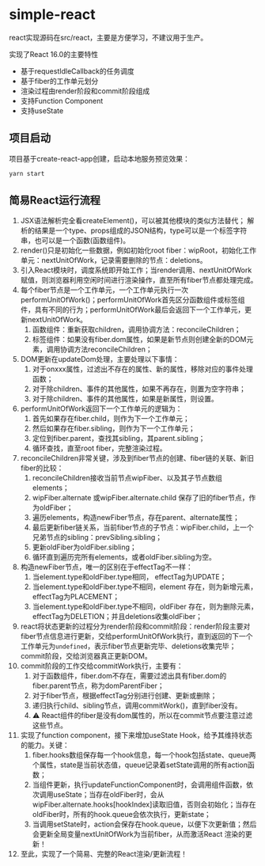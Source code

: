 # simple-react

react实现源码在src/react，主要是方便学习，不建议用于生产。

实现了React 16.0的主要特性
- 基于requestIdleCallback的任务调度
- 基于fiber的工作单元划分
- 渲染过程由render阶段和commit阶段组成
- 支持Function Component
- 支持useState


## 项目启动

项目基于create-react-app创建，启动本地服务预览效果：
```js
yarn start
```

## 简易React运行流程

1. JSX语法解析完全看createElement()，可以被其他模块的类似方法替代；
解析的结果是一个type、props组成的JSON结构，type可以是一个标签字符串，也可以是一个函数(函数组件)。
2. render()只是初始化一些数据，例如初始化root fiber：wipRoot，初始化工作单元：nextUnitOfWork，记录需要删除的节点：deletions。
3. 引入React模块时，调度系统即开始工作；当render调用、nextUnitOfWork赋值，则浏览器利用空闲时间进行渲染操作，直至所有fiber节点都处理完成。
4. 每个fiber节点是一个工作单元，一个工作单元执行一次performUnitOfWork()；performUnitOfWork首先区分函数组件或标签组件，具有不同的行为；performUnitOfWork最后会返回下一个工作单元，更新nextUnitOfWork。
   1. 函数组件：重新获取children，调用协调方法：reconcileChildren；
   2. 标签组件：如果没有fiber.dom属性，如果是新节点则创建全新的DOM元素，调用协调方法reconcileChildren；
5. DOM更新在updateDom处理，主要处理以下事情：
   1. 对于onxxx属性，过滤出不存在的属性、新的属性，移除对应的事件处理函数；
   2. 对于除children、事件的其他属性，如果不再存在，则置为空字符串；
   3. 对于除children、事件的其他属性，如果是新属性，则设置。
6. performUnitOfWork返回下一个工作单元的逻辑为：
   1. 首先如果存在fiber.child，则作为下一个工作单元；
   2. 然后如果存在fiber.sibling，则作为下一个工作单元；
   3. 定位到fiber.parent，查找其sibling，其parent.sibling；
   4. 循环查找，直至root fiber，完整渲染过程。
7. reconcileChildren非常关键，涉及到fiber节点的创建、fiber链的关联、新旧fiber的比较：
   1. reconcileChildren接收当前节点wipFiber、以及其子节点数组elements；
   2. wipFiber.alternate 或wipFiber.alternate.child 保存了旧的fiber节点，作为oldFiber；
   3. 遍历elements，构造newFiber节点，存在parent、alternate属性；
   4. 最后更新fiber链关系，当前fiber节点的子节点：wipFiber.child，上一个兄弟节点的sibling：prevSibling.sibling；
   5. 更新oldFiber为oldFiber.sibling；
   6. 循环直到遍历完所有elements，或者oldFiber.sibling为空。
8. 构造newFiber节点，唯一的区别在于effectTag不一样：
   1. 当element.type和oldFiber.type相同， effectTag为UPDATE；
   2. 当element.type和oldFiber.type不相同，element 存在，则为新增元素， effectTag为PLACEMENT；
   3. 当element.type和oldFiber.type不相同，oldFiber 存在，则为删除元素，effectTag为DELETION；并且deletions收集oldFiber；
9. react将状态更新的过程分为render阶段和commit阶段：render阶段主要对fiber节点信息进行更新，交给performUnitOfWork执行，直到返回的下一个工作单元为`undefined`，表示fiber节点更新完毕、deletions收集完毕；commit阶段，交给浏览器真正更新DOM。
10. commit阶段的工作交给commitWork执行，主要有：
    1. 对于函数组件，fiber.dom不存在，需要过滤出具有fiber.dom的fiber.parent节点，称为domParentFiber；
    2. 对于fiber节点，根据effectTag分别进行创建、更新或删除；
    3. 递归执行child、sibling节点，调用commitWork()，直到fiber没有。
    4. ⚠️ React组件的fiber是没有dom属性的，所以在commit节点要注意过滤这些节点。
11. 实现了function component，接下来增加useState Hook，给予其维持状态的能力。关键：
    1. fiber.hooks数组保存每一个hook信息，每一个hook包括state、queue两个属性，state是当前状态值，queue记录着setState调用的所有action函数；
    2. 当组件更新，执行updateFunctionComponent时，会调用组件函数，依次调用useState；当存在oldFiber时，会从wipFiber.alternate.hooks[hookIndex]读取旧值，否则会初始化；当存在oldFiber时，所有的hook.queue会依次执行，更新state；
    3. 当调用setState时，action会保存在hook.queue，以便下次更新值；然后会更新全局变量nextUnitOfWork为当前fiber，从而激活React 渲染的更新！
12. 至此，实现了一个简易、完整的React渲染/更新流程！


